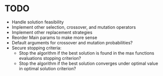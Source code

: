 # TODO

- Handle solution feasibility
- Implement other selection, crossover, and mutation operators
- Implement other replacement strategies
- Reorder Main params to make more sense
- Default arguments for crossover and mutation probabilities?
- Secure stopping criteria:
  - Stop the algorithm if the best solution is found in the max functions evaluations stopping criterion?
  - Stop the algorithm if the best solution converges under optimal value in optimal solution criterion?
